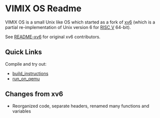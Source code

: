# VIMIX OS Readme

VIMIX OS is a small Unix like OS which started as a fork of [xv6](https://github.com/mit-pdos/xv6-riscv) (which is a partial re-implementation of Unix version 6 for [RISC V](https://en.wikipedia.org/wiki/RISC-V) 64-bit).

See [README-xv6](docs/README-xv6.md) for original xv6 contributors.


## Quick Links

Compile and try out:
- [build_instructions](docs/build_instructions.md)
- [run_on_qemu](docs/run_on_qemu.md)


## Changes from xv6

- Reorganized code, separate headers, renamed many functions and variables
